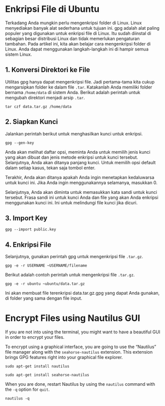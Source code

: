 # Enkripsi File di Ubuntu

Terkadang Anda mungkin perlu mengenkripsi folder di Linux. Linux menyediakan banyak alat sederhana untuk tujuan ini. gpg adalah alat paling populer yang digunakan untuk enkripsi file di Linux. Itu sudah diinstal di sebagian besar distribusi Linux dan tidak memerlukan pengaturan tambahan. Pada artikel ini, kita akan belajar cara mengenkripsi folder di Linux. Anda dapat menggunakan langkah-langkah ini di hampir semua sistem Linux.

## 1. Konversi Direktori ke File
Utilitas gpg hanya dapat mengenkripsi file. Jadi pertama-tama kita cukup mengarsipkan folder ke dalam file ```.tar```. Katakanlah Anda memiliki folder bernama ```/home/data``` di sistem Anda. Berikut adalah perintah untuk mengubah direktori menjadi arsip ```.tar```.

```
tar czf data.tar.gz /home/data
```

## 2. Siapkan Kunci

Jalankan perintah berikut untuk menghasilkan kunci untuk enkripsi.

```
gpg --gen-key
```

Anda akan melihat daftar opsi, meminta Anda untuk memilih jenis kunci yang akan dibuat dan jenis metode enkripsi untuk kunci tersebut. Selanjutnya, Anda akan ditanya panjang kunci. Untuk memilih opsi default dalam setiap kasus, tekan saja tombol enter.

Terakhir, Anda akan ditanya apakah Anda ingin menetapkan kedaluwarsa untuk kunci ini. Jika Anda ingin menggunakannya selamanya, masukkan 0.

Selanjutnya, Anda akan diminta untuk memasukkan kata sandi untuk kunci tersebut. Frasa sandi ini untuk kunci Anda dan file yang akan Anda enkripsi menggunakan kunci ini. Ini untuk melindungi file kunci jika dicuri.

## 3. Import Key

```
gpg --import public.key
```

## 4. Enkripsi File
Selanjutnya, gunakan perintah gpg untuk mengenkripsi file ```.tar.gz```.

```
gpg -e -r USERNAME ~USERNAME/filename
```

Berikut adalah contoh perintah untuk mengenkripsi file ```.tar.gz```.

```
gpg -e -r ubuntu ~ubuntu/data.tar.gz
```

Ini akan membuat file terenkripsi data.tar.gz.gpg yang dapat Anda gunakan, di folder yang sama dengan file input.

# Encrypt Files using Nautilus GUI

If you are not into using the terminal, you might want to have a beautiful GUI in order to encrypt your files.

To encrypt using a graphical interface, you are going to use the “Nautilus” file manager along with the ```seahorse-nautilus``` extension. This extension brings GPG features right into your graphical file explorer.

```
sudo apt-get install nautilus
```

```
sudo apt-get install seahorse-nautilus
```

When you are done, restart Nautilus by using the ```nautilus``` command with the ```-q``` option for ```quit```.

```
nautilus -q
```